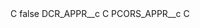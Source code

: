 <?xml version="1.0" encoding="UTF-8"?>
<CustomMetadata xmlns="http://soap.sforce.com/2006/04/metadata" xmlns:xsi="http://www.w3.org/2001/XMLSchema-instance" xmlns:xsd="http://www.w3.org/2001/XMLSchema">
    <label>C</label>
    <protected>false</protected>
    <values>
        <field>DCR_APPR__c</field>
        <value xsi:type="xsd:string">C</value>
    </values>
    <values>
        <field>PCORS_APPR__c</field>
        <value xsi:type="xsd:string">C</value>
    </values>
</CustomMetadata>
